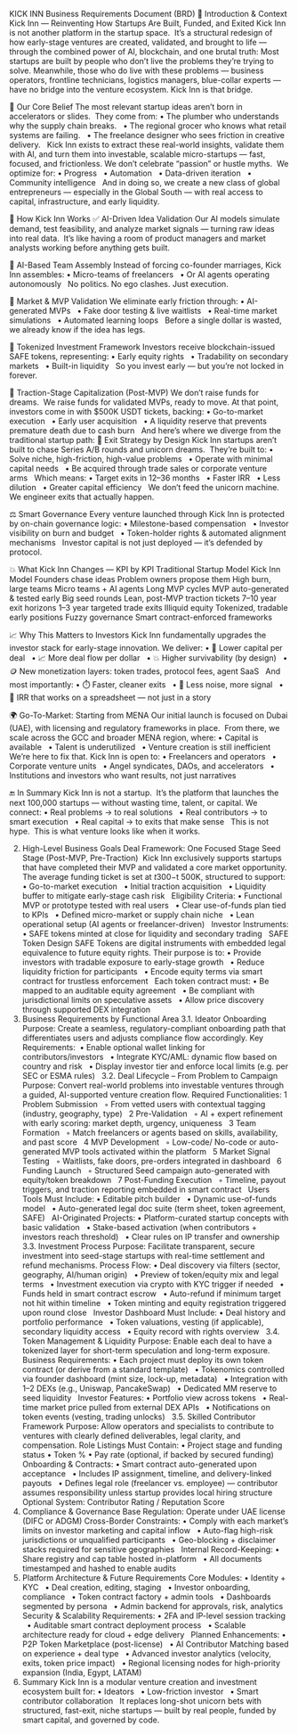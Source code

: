 KICK INN Business Requirements Document (BRD)
🚀 Introduction & Context
Kick Inn — Reinventing How Startups Are Built, Funded, and Exited
Kick Inn is not another platform in the startup space.  It’s a structural redesign of how early-stage ventures are created, validated, and brought to life — through the combined power of AI, blockchain, and one brutal truth:
Most startups are built by people who don’t live the problems they’re trying to solve.
Meanwhile, those who do live with these problems — business operators, frontline technicians, logistics managers, blue-collar experts — have no bridge into the venture ecosystem.
Kick Inn is that bridge.



🎯 Our Core Belief
The most relevant startup ideas aren’t born in accelerators or slides.  They come from:
	•	The plumber who understands why the supply chain breaks.  
	•	The regional grocer who knows what retail systems are failing.  
	•	The freelance designer who sees friction in creative delivery.  
Kick Inn exists to extract these real-world insights, validate them with AI, and turn them into investable, scalable micro-startups — fast, focused, and frictionless.
We don’t celebrate “passion” or hustle myths.  We optimize for:
	•	Progress  
	•	Automation  
	•	Data-driven iteration  
	•	Community intelligence  
And in doing so, we create a new class of global entrepreneurs — especially in the Global South — with real access to capital, infrastructure, and early liquidity.



🧠 How Kick Inn Works
✅ AI-Driven Idea Validation
Our AI models simulate demand, test feasibility, and analyze market signals — turning raw ideas into real data.  It’s like having a room of product managers and market analysts working before anything gets built.



🤝 AI-Based Team Assembly
Instead of forcing co-founder marriages, Kick Inn assembles:
	•	Micro-teams of freelancers  
	•	Or AI agents operating autonomously  
No politics. No ego clashes. Just execution.



🧪 Market & MVP Validation
We eliminate early friction through:
	•	AI-generated MVPs  
	•	Fake door testing & live waitlists  
	•	Real-time market simulations  
	•	Automated learning loops  
Before a single dollar is wasted, we already know if the idea has legs.



💸 Tokenized Investment Framework
Investors receive blockchain-issued SAFE tokens, representing:
	•	Early equity rights  
	•	Tradability on secondary markets  
	•	Built-in liquidity  
So you invest early — but you’re not locked in forever.



🧲 Traction-Stage Capitalization (Post-MVP)
We don’t raise funds for dreams.  We raise funds for validated MVPs, ready to move.
At that point, investors come in with $500K USDT tickets, backing:
	•	Go-to-market execution  
	•	Early user acquisition  
	•	A liquidity reserve that prevents premature death due to cash burn  
And here’s where we diverge from the traditional startup path:
🧩 Exit Strategy by Design
Kick Inn startups aren’t built to chase Series A/B rounds and unicorn dreams.  They’re built to:
	•	Solve niche, high-friction, high-value problems  
	•	Operate with minimal capital needs  
	•	Be acquired through trade sales or corporate venture arms  
Which means:
	•	Target exits in 12–36 months  
	•	Faster IRR  
	•	Less dilution  
	•	Greater capital efficiency  
We don’t feed the unicorn machine.  We engineer exits that actually happen.



⚖️ Smart Governance
Every venture launched through Kick Inn is protected by on-chain governance logic:
	•	Milestone-based compensation  
	•	Investor visibility on burn and budget  
	•	Token-holder rights & automated alignment mechanisms  
Investor capital is not just deployed — it’s defended by protocol.



💥 What Kick Inn Changes — KPI by KPI
Traditional Startup Model
Kick Inn Model
Founders chase ideas
Problem owners propose them
High burn, large teams
Micro teams + AI agents
Long MVP cycles
MVP auto-generated & tested early
Big seed rounds
Lean, post-MVP traction tickets
7–10 year exit horizons
1–3 year targeted trade exits
Illiquid equity
Tokenized, tradable early positions
Fuzzy governance
Smart contract-enforced frameworks



📈 Why This Matters to Investors
Kick Inn fundamentally upgrades the investor stack for early-stage innovation.
We deliver:
	•	🔻 Lower capital per deal  
	•	📈 More deal flow per dollar  
	•	💥 Higher survivability (by design)  
	•	🪙 New monetization layers: token trades, protocol fees, agent SaaS  
And most importantly:
	•	⏱️ Faster, cleaner exits  
	•	🧠 Less noise, more signal  
	•	💸 IRR that works on a spreadsheet — not just in a story  



🌍 Go-To-Market: Starting from MENA
Our initial launch is focused on Dubai (UAE), with licensing and regulatory frameworks in place.  From there, we scale across the GCC and broader MENA region, where:
	•	Capital is available  
	•	Talent is underutilized  
	•	Venture creation is still inefficient  
We’re here to fix that.
Kick Inn is open to:
	•	Freelancers and operators  
	•	Corporate venture units  
	•	Angel syndicates, DAOs, and accelerators  
	•	Institutions and investors who want results, not just narratives  



🔚 In Summary
Kick Inn is not a startup.  It’s the platform that launches the next 100,000 startups — without wasting time, talent, or capital.
We connect:
	•	Real problems → to real solutions  
	•	Real contributors → to smart execution  
	•	Real capital → to exits that make sense  
This is not hype.  This is what venture looks like when it works.


2. High-Level Business Goals
Deal Framework: One Focused Stage
Seed Stage (Post-MVP, Pre-Traction)  Kick Inn exclusively supports startups that have completed their MVP and validated a core market opportunity. The average funding ticket is set at $t 300-$t 500K, structured to support:
	•	Go-to-market execution  
	•	Initial traction acquisition  
	•	Liquidity buffer to mitigate early-stage cash risk  
Eligibility Criteria:
	•	Functional MVP or prototype tested with real users  
	•	Clear use-of-funds plan tied to KPIs  
	•	Defined micro-market or supply chain niche  
	•	Lean operational setup (AI agents or freelancer-driven)  
Investor Instruments:
	•	SAFE tokens minted at close for liquidity and secondary trading  
SAFE Token Design
SAFE Tokens are digital instruments with embedded legal equivalence to future equity rights. Their purpose is to:
	•	Provide investors with tradable exposure to early-stage growth  
	•	Reduce liquidity friction for participants  
	•	Encode equity terms via smart contract for trustless enforcement  
Each token contract must:
	•	Be mapped to an auditable equity agreement  
	•	Be compliant with jurisdictional limits on speculative assets  
	•	Allow price discovery through supported DEX integration  
3. Business Requirements by Functional Area
3.1. Ideator Onboarding
Purpose: Create a seamless, regulatory-compliant onboarding path that differentiates users and adjusts compliance flow accordingly.
Key Requirements: 
	•	Enable optional wallet linking for contributors/investors  
	•	Integrate KYC/AML: dynamic flow based on country and risk  
	•	Display investor tier and enforce local limits (e.g. per SEC or ESMA rules)  
3.2. Deal Lifecycle – From Problem to Campaign
Purpose: Convert real-world problems into investable ventures through a guided, AI-supported venture creation flow.
Required Functionalities:
	1	Problem Submission  
	◦	From vetted users with contextual tagging (industry, geography, type)  
	2	Pre-Validation  
	◦	AI + expert refinement with early scoring: market depth, urgency, uniqueness  
	3	Team Formation  
	◦	Match freelancers or agents based on skills, availability, and past score  
	4	MVP Development  
	◦	Low-code/ No-code or auto-generated MVP tools activated within the platform  
	5	Market Signal Testing  
	◦	Waitlists, fake doors, pre-orders integrated in dashboard  
	6	Funding Launch  
	◦	Structured Seed campaign auto-generated with equity/token breakdown  
	7	Post-Funding Execution  
	◦	Timeline, payout triggers, and traction reporting embedded in smart contract  
Users Tools Must Include:
	•	Editable pitch builder  
	•	Dynamic use-of-funds model  
	•	Auto-generated legal doc suite (term sheet, token agreement, SAFE)  
AI-Originated Projects:
	•	Platform-curated startup concepts with basic validation  
	•	Stake-based activation (when contributors + investors reach threshold)  
	•	Clear rules on IP transfer and ownership  
3.3. Investment Process
Purpose: Facilitate transparent, secure investment into seed-stage startups with real-time settlement and refund mechanisms.
Process Flow:
	•	Deal discovery via filters (sector, geography, AI/human origin)  
	•	Preview of token/equity mix and legal terms  
	•	Investment execution via crypto with KYC trigger if needed  
	•	Funds held in smart contract escrow  
	•	Auto-refund if minimum target not hit within timeline  
	•	Token minting and equity registration triggered upon round close  
Investor Dashboard Must Include:
	•	Deal history and portfolio performance  
	•	Token valuations, vesting (if applicable), secondary liquidity access  
	•	Equity record with rights overview  
3.4. Token Management & Liquidity
Purpose: Enable each deal to have a tokenized layer for short-term speculation and long-term exposure.
Business Requirements:
	•	Each project must deploy its own token contract (or derive from a standard template)  
	•	Tokenomics controlled via founder dashboard (mint size, lock-up, metadata)  
	•	Integration with 1–2 DEXs (e.g., Uniswap, PancakeSwap)  
	•	Dedicated MM reserve to seed liquidity  
Investor Features:
	•	Portfolio view across tokens  
	•	Real-time market price pulled from external DEX APIs  
	•	Notifications on token events (vesting, trading unlocks)  
3.5. Skilled Contributor Framework
Purpose: Allow operators and specialists to contribute to ventures with clearly defined deliverables, legal clarity, and compensation.
Role Listings Must Contain:
	•	Project stage and funding status
	•	Token %
	•	Pay rate (optional, if backed by secured funding)  
Onboarding & Contracts:
	•	Smart contract auto-generated upon acceptance  
	•	Includes IP assignment, timeline, and delivery-linked payouts  
	•	Defines legal role (freelancer vs. employee) — contributor assumes responsibility unless startup provides local hiring structure  
Optional System: Contributor Rating / Reputation Score
4. Compliance & Governance
Base Regulation: Operate under UAE license (DIFC or ADGM)
Cross-Border Constraints:
	•	Comply with each market’s limits on investor marketing and capital inflow  
	•	Auto-flag high-risk jurisdictions or unqualified participants  
	•	Geo-blocking + disclaimer stacks required for sensitive geographies  
Internal Record-Keeping:
	•	Share registry and cap table hosted in-platform  
	•	All documents timestamped and hashed to enable audits  
5. Platform Architecture & Future Requirements
Core Modules:
	•	Identity + KYC  
	•	Deal creation, editing, staging  
	•	Investor onboarding, compliance  
	•	Token contract factory + admin tools  
	•	Dashboards segmented by persona  
	•	Admin backend for approvals, risk, analytics  
Security & Scalability Requirements:
	•	2FA and IP-level session tracking  
	•	Auditable smart contract deployment process  
	•	Scalable architecture ready for cloud + edge delivery  
Planned Enhancements:
	•	P2P Token Marketplace (post-license)  
	•	AI Contributor Matching based on experience + deal type  
	•	Advanced investor analytics (velocity, exits, token price impact)  
	•	Regional licensing nodes for high-priority expansion (India, Egypt, LATAM)  
6. Summary
Kick Inn is a modular venture creation and investment ecosystem built for:
	•	Ideators  
	•	Low-friction investor  
	•	Smart contributor collaboration  
It replaces long-shot unicorn bets with structured, fast-exit, niche startups — built by real people, funded by smart capital, and governed by code.

